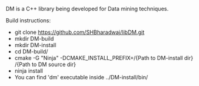DM is a C++ library being developed for Data mining techniques.

Build instructions:

* git clone https://github.com/SHBharadwaj/libDM.git
* mkdir DM-build
* mkdir DM-install
* cd DM-build/
* cmake -G "Ninja" -DCMAKE_INSTALL_PREFIX=/{Path to DM-install dir} /{Path to DM source dir}
* ninja install
* You can find 'dm' executable inside ../DM-install/bin/
